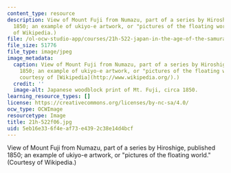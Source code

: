 ```yaml
---
content_type: resource
description: View of Mount Fuji from Numazu, part of a series by Hiroshige, published
  1850; an example of ukiyo-e artwork, or "pictures of the floating world." (Courtesy
  of Wikipedia.)
file: /ol-ocw-studio-app/courses/21h-522-japan-in-the-age-of-the-samurai-history-and-film-fall-2006/5eb16e336f4eaf73e4392c38e14d4bcf_21h-522f06.jpg
file_size: 51776
file_type: image/jpeg
image_metadata:
  caption: View of Mount Fuji from Numazu, part of a series by Hiroshige, published
    1850; an example of ukiyo-e artwork, or "pictures of the floating world." (Image
    courtesy of [Wikipedia](http://www.wikipedia.org/).)
  credit: ''
  image-alt: Japanese woodblock print of Mt. Fuji, circa 1850.
learning_resource_types: []
license: https://creativecommons.org/licenses/by-nc-sa/4.0/
ocw_type: OCWImage
resourcetype: Image
title: 21h-522f06.jpg
uid: 5eb16e33-6f4e-af73-e439-2c38e14d4bcf
---
```

View of Mount Fuji from Numazu, part of a series by Hiroshige, published 1850; an example of ukiyo-e artwork, or "pictures of the floating world." (Courtesy of Wikipedia.)